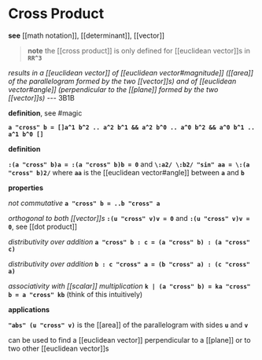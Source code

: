 # Cross Product

**see** [[math notation]], [[determinant]], [[vector]]

> **note** the [[cross product]] is only defined for [[euclidean vector]]s in **`RR^3`**

_results in a [[euclidean vector]] of [[euclidean vector#magnitude]] ([[area]] of the parallelogram formed by the two [[vector]]s) and of [[euclidean vector#angle]] (perpendicular to the [[plane]] formed by the two [[vector]]s)_ --- 3B1B

**definition**, see #magic

**`a "cross" b = []a^1 b^2 .. a^2 b^1 && a^2 b^0 .. a^0 b^2 && a^0 b^1 .. a^1 b^0 []`**

**definition**

**`:(a "cross" b)a = :(a "cross" b)b = 0`** and **`\:a2/ \:b2/ "sin" aa = \:(a "cross" b)2/`** where **`aa`** is the [[euclidean vector#angle]] between **`a`** and **`b`**

**properties**

_not commutative_ **`a "cross" b = ..b "cross" a`**

_orthogonal to both [[vector]]s_ **`:(u "cross" v)v = 0`** and **`:(u "cross" v)v = 0`**, see [[dot product]]

_distributivity over addition_ **`a "cross" b : c = (a "cross" b) : (a "cross" c)`**

_distributivity over addition_ **`b : c "cross" a = (b "cross" a) : (c "cross" a)`**

_associativity with [[scalar]] multiplication_ **`k | (a "cross" b) = ka "cross" b = a "cross" kb`** (think of this intuitively)

**applications**

**`"abs" (u "cross" v)`** is the [[area]] of the parallelogram with sides **`u`** and **`v`**

can be used to find a [[euclidean vector]] perpendicular to a [[plane]] or to two other [[euclidean vector]]s
